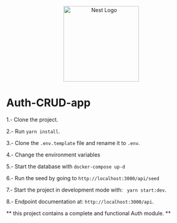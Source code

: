<p align="center">
  <a href="http://nestjs.com/" target="blank"><img src="https://nestjs.com/img/logo-small.svg" width="200" alt="Nest Logo" /></a>
</p>


# Auth-CRUD-app

1.- Clone the project.

2.- Run ``` yarn install ```.

3.- Clone the ```.env.template``` file and rename it to ```.env```.

4.- Change the environment variables

5.- Start the database with
``` docker-compose up-d ```

6.- Run the seed by going to
``` http://localhost:3000/api/seed ```

7.- Start the project in development mode with: ``` yarn start:dev```.

8.- Endpoint documentation at: 
``` http://localhost:3000/api ```.



** this project contains a complete and functional Auth module. **
